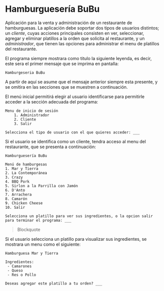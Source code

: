 # Hamburguesería BuBu

Aplicación para la venta y administración de un restaurante de hamburguesas.
La aplicación debe soportar dos tipos de usuarios distintos; un *cliente*, cuyas acciones principales consisten en ver, seleccionar, agregar y eliminar platillos a la orden que solicita al restaurante, y un *administrador*, que tienen las opciones para administrar el menu de platillos del restaurante.

El programa siempre mostrara como titulo la siguiente leyenda, es decir, este sera el primer mensaje que se imprima en pantalla:

    Hamburgeseria BuBu

A partir de aquí se asume que el mensaje anterior siempre esta presente, y se omitira en las secciones que se muestren a continuación.

El menú inicial permitirá elegir al usuario identificarse para permitirle acceder a la sección adecuada del programa: 

    Menu de inicio de sesión 
        1. Administrador
        2. Cliente
        3. Salir
    
    Selecciona el tipo de usuario con el que quieres acceder: ___
    
Si el usuario se identifica como un cliente, tendra acceso al menu del restaurante, que se presenta a continuación:

    Hamburguesería BuBu
    
    Menú de hamburgesas
    1. Mar y Tierra
    2. La Contemporánea
    3. Crazy
    4. BBQ Pork
    5. Sirlon a la Parrilla con Jamón
    6. D'Anto
    7. Arrachera
    8. Camarón
    9. Chicken Cheese
    10. Salir
    
    Selecciona un platillo para ver sus ingredientes, o la opcion salir para terminar el programa: ___

> Blockquote

Si el usuario selecciona un platillo para visualizar sus ingredientes, se mostrara un menu como el siguiente:

    Hamburguesa Mar y Tierra
    
    Ingredientes:
     - Camarones
     - Queso
     - Res o Pollo
     
    Deseas agregar este platillo a tu orden? ___
